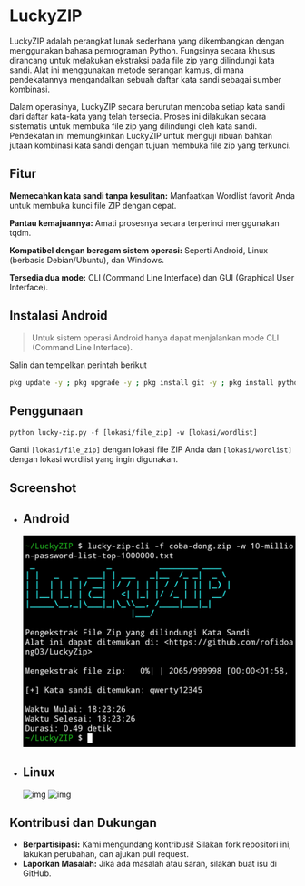 # LuckyZIP 

LuckyZIP adalah perangkat lunak sederhana yang dikembangkan dengan menggunakan bahasa pemrograman Python. Fungsinya secara khusus dirancang untuk melakukan ekstraksi pada file zip yang dilindungi kata sandi. Alat ini menggunakan metode serangan kamus, di mana pendekatannya mengandalkan sebuah daftar kata sandi sebagai sumber kombinasi.

Dalam operasinya, LuckyZIP secara berurutan mencoba setiap kata sandi dari daftar kata-kata yang telah tersedia. Proses ini dilakukan secara sistematis untuk membuka file zip yang dilindungi oleh kata sandi. Pendekatan ini memungkinkan LuckyZIP untuk menguji ribuan bahkan jutaan kombinasi kata sandi dengan tujuan membuka file zip yang terkunci.

## Fitur

**Memecahkan kata sandi tanpa kesulitan:** Manfaatkan Wordlist favorit Anda untuk membuka kunci file ZIP dengan cepat.

**Pantau kemajuannya:** Amati prosesnya secara terperinci menggunakan tqdm.

**Kompatibel dengan beragam sistem operasi:** Seperti Android, Linux (berbasis Debian/Ubuntu), dan Windows.

**Tersedia dua mode:** CLI (Command Line Interface) dan GUI (Graphical User Interface).

## Instalasi Android

> Untuk sistem operasi Android hanya dapat menjalankan mode CLI (Command Line Interface).

Salin dan tempelkan perintah berikut

```bash
pkg update -y ; pkg upgrade -y ; pkg install git -y ; pkg install python3 -y ; git clone https://github.com/rofidoang03/LuckyZIP ; cd LuckyZIP ; bash instal.sh
```

## Penggunaan

```
python lucky-zip.py -f [lokasi/file_zip] -w [lokasi/wordlist]
```
Ganti `[lokasi/file_zip]` dengan lokasi file ZIP Anda dan `[lokasi/wordlist]` dengan lokasi wordlist yang ingin digunakan.

## Screenshot

- ## Android
  ![img](https://github.com/rofidoang03/LuckyZIP/blob/main/ss_android.jpg)
- ## Linux
  ![img]()
  ![img]()

## Kontribusi dan Dukungan

- **Berpartisipasi:** Kami mengundang kontribusi! Silakan fork repositori ini, lakukan perubahan, dan ajukan pull request.
- **Laporkan Masalah:** Jika ada masalah atau saran, silakan buat isu di GitHub.
